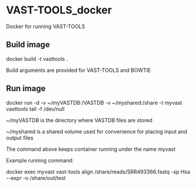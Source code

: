 # VAST-TOOLS_docker
Docker for running VAST-TOOLS


## Build image

docker build -t vasttools .

Build arguments are provided for VAST-TOOLS and BOWTIE

## Run image

docker run -d -v ~/myVASTDB:/VASTDB -v ~/myshared:/share -t myvast vasttools tail -f /dev/null

~/myVASTDB is the directory where VASTDB files are stored

~/myshared is a shared volume used for convenience for placing input and output files

The command above keeps container running under the name myvast

Example running command:

docker exec myvast  vast-tools align /share/reads/SRR493366.fastq -sp Hsa --expr -o /share/out/test

